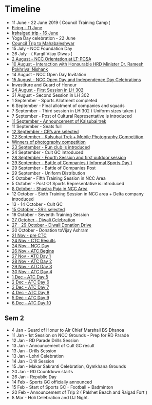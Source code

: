 # Timeline 

* 11 June - 22 June 2019 ( Council Training Camp )
* [Firing - 11 June](https://github.com/MananKGarg/NCC-Magazine/blob/master/Timeline/11%20June%20-%20CTC%20Firing%20(1).pdf)
* [Irshalgad trip - 16 June](https://github.com/MananKGarg/NCC-Magazine/blob/master/Timeline/16%20June%20-%20CTC%20Irshalgad%20Trip.pdf)
* Yoga Day celebration - 22 June
* [Council Trip to Mahabaleshwar](https://github.com/MananKGarg/NCC-Magazine/blob/master/Timeline/Council%20Trip%20-%20Mahabaleshwar%20-%20Copy.pdf)
* 15 July - NCC Foundation Day
* 26 July - ( Kargil Vijay Diwas )
* [2 August - NCC Orientation at LT-PCSA](https://github.com/MananKGarg/NCC-Magazine/blob/master/Timeline/2%20August%20NCC%20Orientation%20(2).pdf)
* [10 August - Interaction with Honourable HRD Minister Dr. Ramesh Pokhriyal Nishank](https://github.com/MananKGarg/NCC-Magazine/blob/master/Timeline/10%20August%20-%20Interaction%20with%20Honourable%20HRD%20Minister%20Dr.%20Ramesh%20Pokhriyal%20Nishank%20-%20Copy.pdf)
* 14 August - NCC Open Day Invitation
* [15 August - NCC Open Day and Independence Day Celebrations](https://github.com/MananKGarg/NCC-Magazine/blob/master/Timeline/15%20August%20-%20NCC%20Open%20Day%20and%20Independence%20Day%20Celebrations%20(2)%20-%20Copy.pdf)
* Investiture and Guard of Honour
* [24 August - First Session in LH 302](https://github.com/MananKGarg/NCC-Magazine/blob/master/Timeline/24%20August%20-%20First%20Session%20in%20LH%20302%20-%20Copy.pdf) 
* 31 August - Second Session in LH 302
* 1 September - Sports Allotment completed
* 6 September - Final allotment of companies and squads
* 7 September - Third session in LH 302 ( Uniform sizes taken )
* 7 September - Post of Cultural Representative is introduced
* [11 September - Announcement of Kalsubai trek](https://github.com/MananKGarg/NCC-Magazine/blob/master/Timeline/11%20September%20-%20Announcement%20of%20Kalsubai%20trek%20-%20Copy.pdf)
* 11 September - Seats full
* [12 September - CR’s are selected](https://github.com/MananKGarg/NCC-Magazine/blob/master/Timeline/12%20September%20-%20CR%E2%80%99s%20are%20selected%20-%20Copy.pdf)
* [22 September - Kalsubai Trek  + Mobile Photography Competition](https://github.com/MananKGarg/NCC-Magazine/blob/master/Timeline/22%20September%20-%20Kalsubai%20Trek%20%20%2B%20Mobile%20Photography%20Competition%20-%20Copy.pdf)
* [Winners of photography competition](https://github.com/MananKGarg/NCC-Magazine/blob/master/Timeline/Kalsubai%20Photography%20contest%20winners%20(1).pdf)
* [23 September - Run club is introduced](https://github.com/MananKGarg/NCC-Magazine/blob/master/Timeline/23%20September%20-%20Run%20club%20is%20introduced.pdf)
* 24 September - Cult GC introduced
* [28 September - Fourth Session and first outdoor session](https://github.com/MananKGarg/NCC-Magazine/blob/master/Timeline/28%20September%20-%20Fourth%20Session%20and%20first%20outdoor%20session.pdf)
* [29 September - Battle of Companies ( Informal Sports Day )](https://github.com/MananKGarg/NCC-Magazine/blob/master/Timeline/29%20September%20-%20Battle%20of%20Companies%20(%20Informal%20Sports%20Day%20).pdf)
* 29 September - Battle of Companies Post
* 29 September - Uniform Distribution
* 5 October - Fifth Training Session in NCC Area
* 5 October - Post Of Sports Representative is introduced
* [8 October - Shastra Puja in NCC Area](https://github.com/MananKGarg/NCC-Magazine/blob/master/Timeline/8%20October%20-%20Shastra%20Puja%20in%20NCC%20Area.pdf)
* 12 October - Sixth Training Session in NCC area + Delta company introduced
* 13 - 14 October - Cult GC
* [15 October - SR’s selected](https://github.com/MananKGarg/NCC-Magazine/blob/master/Timeline/SR's%20selected%20(2)%20-%20Copy.pdf)
* 19 October - Seventh Training Session
* [27 October - Diwali Celebration](https://github.com/MananKGarg/NCC-Magazine/blob/master/Timeline/Diwali%20Celebration.pdf)
* [27 - 29 October - Diwali Donation Drive](https://github.com/MananKGarg/NCC-Magazine/blob/master/Timeline/Diwali%20Donation%20drive.pdf)
* 30 October - Donation toVijay Ashram
* [21 Nov - pre CTC](https://github.com/MananKGarg/NCC-Magazine/blob/master/Timeline/Pre-CTC.pdf)
* [24 Nov - CTC Results](https://github.com/MananKGarg/NCC-Magazine/blob/master/Timeline/CTC%20Results%20.pdf)
* [24 Nov - NCC Day](https://github.com/MananKGarg/NCC-Magazine/blob/master/Timeline/24%20November%20-%20NCC%20Day.pdf)
* [26 Nov - ATC Begins](https://github.com/MananKGarg/NCC-Magazine/blob/master/Timeline/ATC%20Begins.pdf)
* [27 Nov - ATC Day 1](https://github.com/MananKGarg/NCC-Magazine/blob/master/Timeline/ATC%20Day%20-%201.pdf)
* [28 Nov - ATC Day 2](https://github.com/MananKGarg/NCC-Magazine/blob/master/Timeline/ATC%20Day%20-%202.pdf)
* [29 Nov - ATC Day 3](https://github.com/MananKGarg/NCC-Magazine/blob/master/Timeline/ATC%20Day%20-%203.pdf)
* [30 Nov - ATC Day 4](https://github.com/MananKGarg/NCC-Magazine/blob/master/Timeline/ATC%20Day%20-%204.pdf)
* [1 Dec  - ATC Day 5](https://github.com/MananKGarg/NCC-Magazine/blob/master/Timeline/ATC%20Day%20-%205.pdf)
* [2 Dec - ATC Day 6](https://github.com/MananKGarg/NCC-Magazine/blob/master/Timeline/ATC%20Day%20-%206.pdf)
* [3 Dec - ATC Day 7](https://github.com/MananKGarg/NCC-Magazine/blob/master/Timeline/ATC%20Day%20-%207.pdf)
* [4 Dec - ATC Day 8](https://github.com/MananKGarg/NCC-Magazine/blob/master/Timeline/ATC%20Day%20-%208.pdf)
* [5 Dec - ATC Day 9](https://github.com/MananKGarg/NCC-Magazine/blob/master/Timeline/ATC%20Day%20-%209.pdf)
* [6 Dec - ATC Day 10](https://github.com/MananKGarg/NCC-Magazine/blob/master/Timeline/ATC%20Day%20-%2010.pdf)

## Sem 2

* 4 Jan - Guard of Honur to Air Chief Marshall BS Dhanoa
* 11 Jan - 1st Session on NCC Grounds - Prep for RD Parade
* 12 Jan - RD Parade Drills Session
* 13 Jan - Announcement of Cult GC result
* 13 Jan - Drills Session
* 13 Jan - Lohri Celebration
* 14 Jan - Drill Session
* 15 Jan - Makar Sakranti Celebration, Gymkhana Grounds
* 20 Jan - RD Countdown starts
* 26 Jan - Republic Day
* 14 Feb - Sports GC officially announced
* 15 Feb - Start of Sports GC - Football + Badminton
* 20 Feb - Announcement of Trip 2 ( Palshet Beach and Raigad Fort )
* 8 Mar - Holi Celebration and DJ Night.
